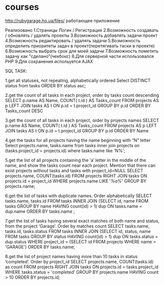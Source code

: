 # courses

http://rubygarage.ho.ua/files/   работающее приложение


Реализовано
1.Страницы Логин / Регистрация 
2.Возможность создавать / обновлять / удалять проекты
3.Возможность добавлять задачи проект
4.Возможность редактировать / удалять задачи
5.Возможность определить приоритеты задач в проект(перетягивать таски в проекте)
6.Возможность выбрать срок для моей задачи
7.Возможность пометить задачу как "сделано"(чекбокс)
8.Для серверной части использовался PHP
9.Для сохранения испольуется AJAX

SQL TASK:

1.get all statuses, not repeating, alphabetically ordered
Select DISTINCT status from tasks ORDER BY status asc;

2.get the count of all tasks in each project, order by tasks count descending
SELECT p.name AS Name, COUNT( t.id ) AS Tasks_count FROM projects AS p LEFT JOIN tasks AS t ON p.id = t.project_id GROUP BY p.id ORDER BY Tasks_count DESC

3.get the count of all tasks in each project, order by projects names
SELECT p.name AS Name, COUNT( t.id ) AS Tasks_count FROM projects AS p LEFT JOIN tasks AS t ON p.id = t.project_id GROUP BY p.id ORDER BY Name

4.get the tasks for all projects having the name beginning with “N” letter 
Select projects.name, tasks.name from tasks inner join projects on (tasks.project_id = projects.id) where tasks.name like 'N%';

5.get the list of all projects containing the ‘a’ letter in the middle of the name, and show the tasks count near each project. Mention that there can exist projects without tasks and tasks with project_id=NULL
SELECT projects.name, COUNT(tasks.id) FROM projects RIGHT JOIN tasks ON projects.id = project_id  WHERE projects.name LIKE '_%a%_'  GROUP BY projects.name;

6.get the list of tasks with duplicate names. Order alphabetically
SELECT tasks.name, tasks.id FROM tasks INNER JOIN (SELECT id, name FROM tasks GROUP BY name HAVING count(id) > 1) dup  ON tasks.name = dup.name ORDER BY tasks.name ;

7.get the list of tasks having several exact matches of both name and status, from the project ‘Garage’. Order by matches count
SELECT tasks.name, tasks.id, tasks.status  FROM tasks INNER JOIN (SELECT id, status, name FROM tasks GROUP BY status HAVING count(id) > 1) dup ON tasks.status = dup.status WHERE project_id = (SELECT id FROM projects WHERE name = 'GARAGE') ORDER BY tasks.name;

8.get the list of project names having more than 10 tasks in status ‘completed’. Order by project_id
SELECT projects.name, COUNT(tasks.id) as count FROM projects RIGHT JOIN tasks ON projects.id = tasks.project_id WHERE tasks.status = 'completed' GROUP BY projects.name HAVING count > 10 ORDER BY projects.id;

